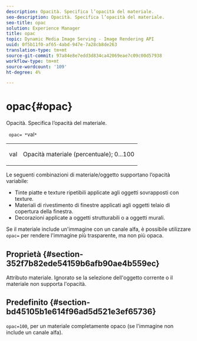 ```yaml
---
description: Opacità. Specifica l’opacità del materiale.
seo-description: Opacità. Specifica l’opacità del materiale.
seo-title: opac
solution: Experience Manager
title: opac
topic: Dynamic Media Image Serving - Image Rendering API
uuid: 0f5b11f0-af65-4abd-947e-7a28cb8de263
translation-type: tm+mt
source-git-commit: 97a84e8e7edd3d834ca42069eae7c09c00d57938
workflow-type: tm+mt
source-wordcount: '109'
ht-degree: 4%

---
```



# opac{#opac}

Opacità. Specifica l’opacità del materiale.

` opac= *`val`*`

<table id="simpletable_6AB8CD75F526469FBC9FEAE049792EF2"> 
 <tr class="strow"> 
  <td class="stentry"> <p> <span class="varname"> val  </span> </p> </td> 
  <td class="stentry"> <p>Opacità materiale (percentuale); 0...100 </p> </td> 
 </tr> 
</table>

Le seguenti combinazioni di materiale/oggetto supportano l’opacità variabile:

* Tinte piatte e texture ripetibili applicate agli oggetti sovrapposti con texture.
* Materiali di rivestimento di finestre applicati agli oggetti telaio di copertura della finestra.
* Decorazioni applicate a oggetti strutturabili o a oggetti murali.

Se il materiale include un&#39;immagine con un canale alfa, è possibile utilizzare `opac=` per rendere l&#39;immagine più trasparente, ma non più opaca.

## Proprietà {#section-352f7b82ede54159b6afb90ae4b559ec}

Attributo materiale. Ignorato se la selezione dell&#39;oggetto corrente o il materiale non supporta l&#39;opacità.

## Predefinito {#section-bd45105b1e614f96ad5d521e3ef65736}

`opac=100`, per un materiale completamente opaco (se l&#39;immagine non include un canale alfa).
